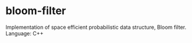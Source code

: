 # bloom-filter
Implementation of space efficient probabilistic data structure, Bloom filter.
Language: C++
